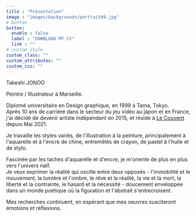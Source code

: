 ```yaml
---
title : "Présentation"
image : "images/backgrounds/portrait04.jpg"
# button
button:
  enable : false
  label : "DOWNLOAD MY CV"
  link : ""
# custom style
custom_class: ""
custom_attributes: ""
custom_css: ""
---
```


Takeshi JONOO

Peintre / Illustrateur à Marseille.  

Diplomé universitaire en Design graphique, en 1999 à Tama, Tokyo.  
Après 10 ans de carrière dans le secteur du jeu vidéo au japon et en France, j'ai décidé de devenir artiste indépendant en 2015, et réside à [Le Couvent](https://le-couvent.org) depuis Mai 2021.  

Je travaille les styles variés, de l'illustration à la peinture, principalement à l'aquarelle et à l'encre de chine, entremêlés de crayon, de pastel à l'huile et de stylo.

Fascinée par les taches d'aquarelle et d'encre, je m'oriente de plus en plus vers l'univers naïf.  
Je veux exprimer la réalité qui oscille entre deux opposés - l'immobilité et le mouvement, la lumière et l'ombre, le rêve et la réalité, la vie et la mort, la liberté et la contrainte, le hasard et la nécessité - doucement enveloppée dans un monde poétique où la figuration et l'abstrait s'entrecroisent.

Mes recherches continuent, en espérant que mes oeuvres susciteront émotions et réflexions.
